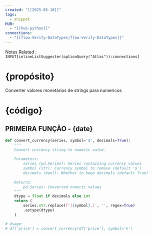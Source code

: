 ```yaml
---
created: "[[2025-05-10]]"
tags:
  - snippet
HUB:
  - "[[hub-python]]"
connections:
  - "[[flow-Verify-DataTypes|flow-Verify-DataTypes]]"
---
```


Notes Related : `INPUT[inlineListSuggester(optionQuery("Atlas")):connections]` 

# {propósito}
Converter valores monetários de strings para numericos


# {código}

## PRIMEIRA FUNÇÃO - {date}

```python
def convert_currency(series, symbol='$', decimals=True):
    """
    Convert currency string to numeric value.
    
    Parameters:
        series (pd.Series): Series containing currency values
        symbol (str): Currency symbol to remove (default '$')
        decimals (bool): Whether to keep decimals (default True)
    
    Returns:
        pd.Series: Converted numeric values
    """
    dtype = float if decimals else int
    return (
        series.str.replace(f'[{symbol},]', '', regex=True)
        .astype(dtype)
    )

# Usage:
# df['price'] = convert_currency(df['price'], symbol='€')

```